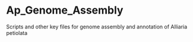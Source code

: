 # Ap_Genome_Assembly
Scripts and other key files for genome assembly and annotation of Alliaria petiolata
